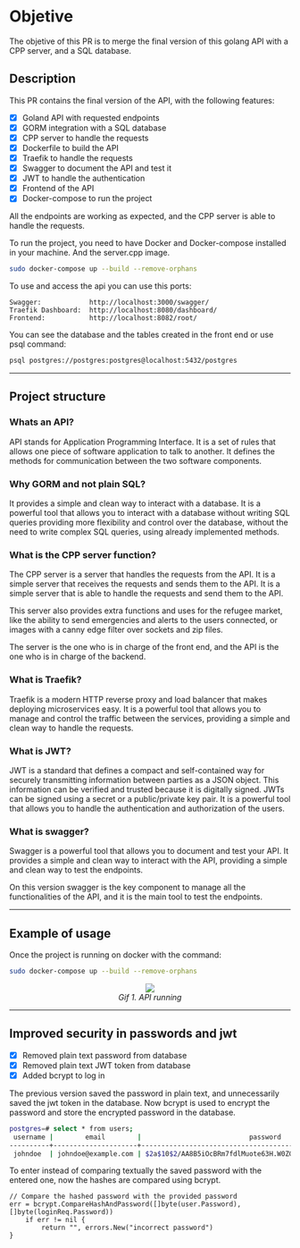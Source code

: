# Objetive

The objetive of this PR is to merge the final version of this golang API with a CPP server, and a SQL database.

## Description

This PR contains the final version of the API, with the following features:

- [x] Goland API with requested endpoints
- [x] GORM integration with a SQL database
- [x] CPP server to handle the requests
- [x] Dockerfile to build the API
- [x] Traefik to handle the requests
- [x] Swagger to document the API and test it
- [x] JWT to handle the authentication
- [x] Frontend of the API
- [x] Docker-compose to run the project

All the endpoints are working as expected, and the CPP server is able to handle the requests.

To run the project, you need to have Docker and Docker-compose installed in your machine. And the server.cpp image.

```bash
sudo docker-compose up --build --remove-orphans
```

To use and access the api you can use this ports:

```
Swagger:            http://localhost:3000/swagger/
Traefik Dashboard:  http://localhost:8080/dashboard/
Frontend:           http://localhost:8082/root/
```

You can see the database and the tables created in the front end or use psql command:

```bash
psql postgres://postgres:postgres@localhost:5432/postgres
```

---

## Project structure

### Whats an API?

API stands for Application Programming Interface. It is a set of rules that allows one piece of software application to talk to another. It defines the methods for communication between the two software components.

### Why GORM and not plain SQL?

It provides a simple and clean way to interact with a database. It is a powerful tool that allows you to interact with a database without writing SQL queries providing more flexibility and control over the database, without the need to write complex SQL queries, using already implemented methods.

### What is the CPP server function?

The CPP server is a server that handles the requests from the API. It is a simple server that receives the requests and sends them to the API. It is a simple server that is able to handle the requests and send them to the API.

This server also provides extra functions and uses for the refugee market, like the ability to send emergencies and alerts to the users connected, or images with a canny edge filter over sockets and zip files.

The server is the one who is in charge of the front end, and the API is the one who is in charge of the backend.

### What is Traefik?

Traefik is a modern HTTP reverse proxy and load balancer that makes deploying microservices easy. It is a powerful tool that allows you to manage and control the traffic between the services, providing a simple and clean way to handle the requests.

### What is JWT?

JWT is a standard that defines a compact and self-contained way for securely transmitting information between parties as a JSON object. This information can be verified and trusted because it is digitally signed. JWTs can be signed using a secret or a public/private key pair. It is a powerful tool that allows you to handle the authentication and authorization of the users.

### What is swagger?

Swagger is a powerful tool that allows you to document and test your API. It provides a simple and clean way to interact with the API, providing a simple and clean way to test the endpoints.

On this version swagger is the key component to manage all the functionalities of the API, and it is the main tool to test the endpoints.

-------------------------------------------------------

## Example of usage

Once the project is running on docker with the command:

```bash
sudo docker-compose up --build --remove-orphans
```

<p align="center">
  <img src="https://github.com/user-attachments/assets/416f918f-516c-4a45-850b-913b1632d5cd"><br>
  <em>Gif 1. API running</em>
</p>

---

## Improved security in passwords and jwt
- [x] Removed plain text password from database
- [x] Removed plain text JWT token from database
- [x] Added bcrypt to log in

The previous version saved the password in plain text, and unnecessarily saved the jwt token in the database. Now bcrypt is used to encrypt the password and store the encrypted password in the database.

```bash
postgres=# select * from users;
 username |        email        |                           password                           | role 
----------+---------------------+--------------------------------------------------------------+------
 johndoe  | johndoe@example.com | $2a$10$2/AA8B5iOcBRm7fdlMuote63H.W0ZG2i4KJB33xDjI6QuX7CWtrt2 | user
```
To enter instead of comparing textually the saved password with the entered one, now the hashes are compared using bcrypt.

```golang
// Compare the hashed password with the provided password
err = bcrypt.CompareHashAndPassword([]byte(user.Password), []byte(loginReq.Password))
    if err != nil {
        return "", errors.New("incorrect password")
}
```

